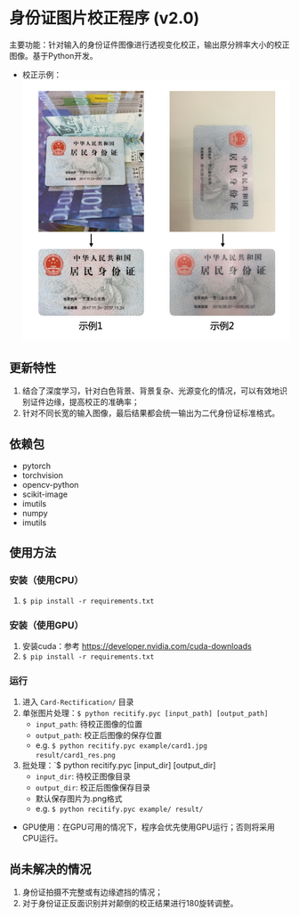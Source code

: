 # 身份证图片校正程序 (v2.0)
主要功能：针对输入的身份证件图像进行透视变化校正，输出原分辨率大小的校正图像。基于Python开发。
- 校正示例：
![example](example.jpg)

## 更新特性
1. 结合了深度学习，针对白色背景、背景复杂、光源变化的情况，可以有效地识别证件边缘，提高校正的准确率；
2. 针对不同长宽的输入图像，最后结果都会统一输出为二代身份证标准格式。


## 依赖包
- pytorch
- torchvision
- opencv-python
- scikit-image
- imutils
- numpy
- imutils


## 使用方法
### 安装（使用CPU）
1. `$ pip install -r requirements.txt`

### 安装（使用GPU）
1. 安装cuda：参考 https://developer.nvidia.com/cuda-downloads
2. `$ pip install -r requirements.txt`

### 运行
1. 进入 `Card-Rectification/` 目录
2. 单张图片处理：`$ python recitify.pyc [input_path] [output_path]`
    - `input_path`: 待校正图像的位置
    - `output_path`: 校正后图像的保存位置
    - e.g. `$ python recitify.pyc example/card1.jpg result/card1_res.png`
3. 批处理：`$ python recitify.pyc [input_dir] [output_dir]
    - `input_dir`: 待校正图像目录
    - `output_dir`: 校正后图像保存目录
    - 默认保存图片为.png格式
    - e.g. `$ python recitify.pyc example/ result/`
* GPU使用：在GPU可用的情况下，程序会优先使用GPU运行；否则将采用CPU运行。

## 尚未解决的情况
1. 身份证拍摄不完整或有边缘遮挡的情况；
2. 对于身份证正反面识别并对颠倒的校正结果进行180旋转调整。




